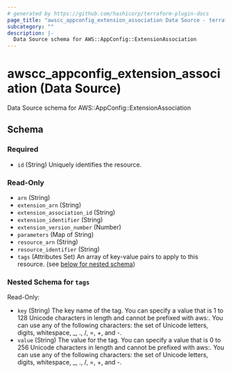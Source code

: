 ```yaml
---
# generated by https://github.com/hashicorp/terraform-plugin-docs
page_title: "awscc_appconfig_extension_association Data Source - terraform-provider-awscc"
subcategory: ""
description: |-
  Data Source schema for AWS::AppConfig::ExtensionAssociation
---
```


# awscc_appconfig_extension_association (Data Source)

Data Source schema for AWS::AppConfig::ExtensionAssociation



<!-- schema generated by tfplugindocs -->
## Schema

### Required

- `id` (String) Uniquely identifies the resource.

### Read-Only

- `arn` (String)
- `extension_arn` (String)
- `extension_association_id` (String)
- `extension_identifier` (String)
- `extension_version_number` (Number)
- `parameters` (Map of String)
- `resource_arn` (String)
- `resource_identifier` (String)
- `tags` (Attributes Set) An array of key-value pairs to apply to this resource. (see [below for nested schema](#nestedatt--tags))

<a id="nestedatt--tags"></a>
### Nested Schema for `tags`

Read-Only:

- `key` (String) The key name of the tag. You can specify a value that is 1 to 128 Unicode characters in length and cannot be prefixed with aws:. You can use any of the following characters: the set of Unicode letters, digits, whitespace, _, ., /, =, +, and -.
- `value` (String) The value for the tag. You can specify a value that is 0 to 256 Unicode characters in length and cannot be prefixed with aws:. You can use any of the following characters: the set of Unicode letters, digits, whitespace, _, ., /, =, +, and -.
